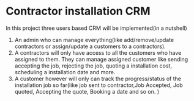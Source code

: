 # Contractor installation CRM

In this project three users based CRM will be implemented(in a nutshell)

1) An admin who can manage everything(like add/remove/update contractors or assign/update a customers to a contractors).
2) A contractors will only have access to all the customers who have assigned to them. They can manage assigned customer like sending accepting the job, rejecting the job, quoting a installation cost, scheduling a installation date and more.
3) A customer however will only can track the progress/status of the installation job so far(like job sent to contractor,Job Accepted, Job quoted, Accepting the quote, Booking a date and so on. )


